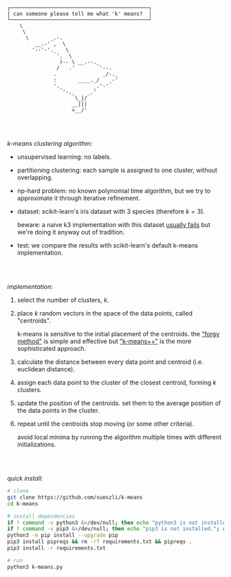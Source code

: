 ```
┌─────────────────────────────────────────────┐
| can someone please tell me what 'k' means?  |
└─────────────────────────────────────────────┘
    \
     \
      \       _.-.
         __.-' ,  \
        '--'-'._   \
                '.  \
                 )-- \ __.--._
                /   .'        '--.
               .               _/-._
               :       ____._/   _-'
               '._          _.'-'
                  '-._    _.'
                      \_|/
                     __|||
                     >__/'
```

<br><br>

_k-means clustering algorithm:_

- unsupervised learning: no labels.
- partitioning clustering: each sample is assigned to one cluster, without overlapping.
- np-hard problem: no known polynomial time algorithm, but we try to approximate it through iterative refinement.
- dataset: scikit-learn's iris dataset with 3 species (therefore $k=3$).

  beware: a naive k3 implementation with this dataset [usually fails](https://en.m.wikipedia.org/wiki/K-means_clustering#:~:text=the%20result%20often%20fails) but we're doing it anyway out of tradition.

- test: we compare the results with scikit-learn's default k-means implementation.

<br><br>

_implementation:_

1. select the number of clusters, $k$.

2. place $k$ random vectors in the space of the data points, called "centroids".

   k-means is sensitive to the initial placement of the centroids. the ["forgy method"](https://people.csail.mit.edu/tieu/notebook/kmeans/15_p600-hamerly.pdf) is simple and effective but ["k-means++"](https://en.m.wikipedia.org/wiki/K-means%2B%2B) is the more sophisticated approach.

3. calculate the distance between every data point and centroid (i.e. euclidean distance).

4. assign each data point to the cluster of the closest centroid, forming $k$ clusters.

5. update the position of the centroids. set them to the average position of the data points in the cluster.

6. repeat until the centroids stop moving (or some other criteria).

   avoid local minima by running the algorithm multiple times with different initializations.

<br><br>

_quick install:_

```bash
# clone
git clone https://github.com/sueszli/k-means
cd k-means

# install dependencies
if ! command -v python3 &>/dev/null; then echo "python3 is not installed."; return; fi
if ! command -v pip3 &>/dev/null; then echo "pip3 is not installed."; return; fi
python3 -m pip install --upgrade pip
pip3 install pipreqs && rm -rf requirements.txt && pipreqs .
pip3 install -r requirements.txt

# run
python3 k-means.py
```
